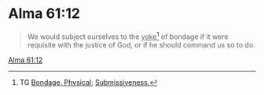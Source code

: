 # Alma 61:12

> We would subject ourselves to the <u>yoke</u>[^a] of bondage if it were requisite with the justice of God, or if he should command us so to do.

[Alma 61:12](https://www.churchofjesuschrist.org/study/scriptures/bofm/alma/61?lang=eng&id=p12#p12)


[^a]: TG [Bondage, Physical](https://www.churchofjesuschrist.org/study/scriptures/tg/bondage-physical?lang=eng); [Submissiveness.](https://www.churchofjesuschrist.org/study/scriptures/tg/submissiveness?lang=eng)
